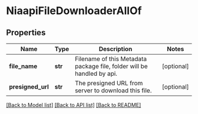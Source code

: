 # NiaapiFileDownloaderAllOf

## Properties
Name | Type | Description | Notes
------------ | ------------- | ------------- | -------------
**file_name** | **str** | Filename of this Metadata package file, folder will be handled by api.   | [optional] 
**presigned_url** | **str** | The presigned URL from server to download this file.    | [optional] 

[[Back to Model list]](../README.md#documentation-for-models) [[Back to API list]](../README.md#documentation-for-api-endpoints) [[Back to README]](../README.md)



